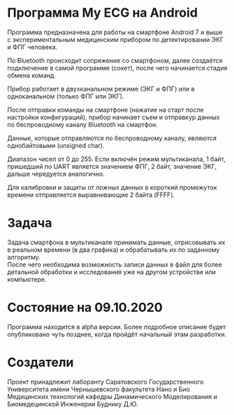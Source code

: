 # Программа My ECG на Android

Программа предназначена для работы на смартфоне Android 7 и выше 
с экспериментальным медицинским прибором по детектировании ЭКГ и ФПГ человека. 

По Bluetooth происходит сопряжение со смартфоном, 
далее создаётся подключение в самой программе (сокет), 
после чего начинается стадия обмена команд.

Прибор работает в двухканальном режиме (ЭКГ и ФПГ) 
или в одноканальном (только ФПГ или ЭКГ). 

После отправки команды на смартфоне 
(нажатие на старт после настройки конфигураций), 
прибор начинает съем и отправкуp данных по беспроводному 
каналу Bluetooth на смартфон.

Данные, которые отправляются по беспроводному каналу, 
являются однобайтовыми (unsigned char). 

Диапазон чисел от 0 до 255. Если включён режим мультиканала, 
1 байт, пришедший по UART является значением ФПГ, 2 байт, значение ЭКГ, 
дальше чередуется аналогично. 

Для калибровки и защиты от ложных данных в короткий промежуток времени 
отправляется выравнивающие 2 байта (FFFF). 

# Задача

Задача смартфона в мультиканале принимать данные, отрисовывать их 
в реальном времени (в два графика) и обрабатывать их по заданному алгоритму.  
После чего необходима возможность записи данных в файл для более детальной 
обработки и исследования уже на другом устройстве или компьютере.

# Состояние на 09.10.2020

Программа находится в alpha версии. Более подробное описание будет опубликовано 
чуть позднее, когда пройдёт начальный этам разработки.

# Создатели 

Проект принадлежит лаборанту Саратовского Государственного Университета 
имени Чернышевского факультета Нано и Био Медицинских технологий кафедры 
Динамического Моделирования и Биомедецинской Инженерии Буднику Д.Ю.
